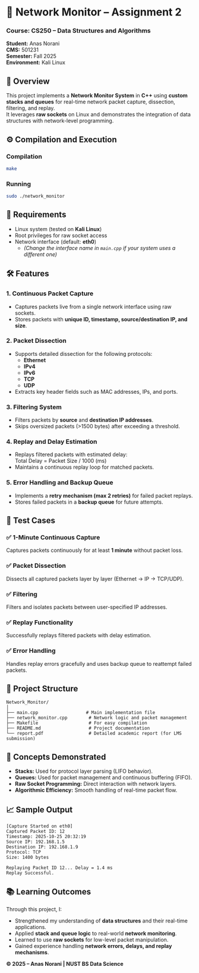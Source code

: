 # 🧩 Network Monitor – Assignment 2  
### **Course:** CS250 – Data Structures and Algorithms  
**Student:** Anas Norani  
**CMS:** 501231  
**Semester:** Fall 2025  
**Environment:** Kali Linux  

## **📘 Overview**  
This project implements a **Network Monitor System** in **C++** using **custom stacks and queues** for real-time network packet capture, dissection, filtering, and replay.  
It leverages **raw sockets** on Linux and demonstrates the integration of data structures with network-level programming.  


## **⚙️ Compilation and Execution**

### **Compilation**
```bash
make
```

### **Running**
```bash
sudo ./network_monitor
```


## **🧩 Requirements**
- Linux system (tested on **Kali Linux**)  
- Root privileges for raw socket access  
- Network interface (default: **eth0**)  
  - *(Change the interface name in `main.cpp` if your system uses a different one)*  


## **🛠️ Features**

### **1. Continuous Packet Capture**
- Captures packets live from a single network interface using raw sockets.  
- Stores packets with **unique ID, timestamp, source/destination IP, and size**.  

### **2. Packet Dissection**
- Supports detailed dissection for the following protocols:  
  - **Ethernet**  
  - **IPv4**  
  - **IPv6**  
  - **TCP**  
  - **UDP**  
- Extracts key header fields such as MAC addresses, IPs, and ports.  

### **3. Filtering System**
- Filters packets by **source** and **destination IP addresses**.  
- Skips oversized packets (>1500 bytes) after exceeding a threshold.  

### **4. Replay and Delay Estimation**
- Replays filtered packets with estimated delay:  
  Total Delay = Packet Size / 1000 (ms)
- Maintains a continuous replay loop for matched packets.  

### **5. Error Handling and Backup Queue**
- Implements a **retry mechanism (max 2 retries)** for failed packet replays.  
- Stores failed packets in a **backup queue** for future attempts.  

## **🧪 Test Cases**

### ✅ **1-Minute Continuous Capture**
Captures packets continuously for at least **1 minute** without packet loss.  

### ✅ **Packet Dissection**
Dissects all captured packets layer by layer (Ethernet → IP → TCP/UDP).  

### ✅ **Filtering**
Filters and isolates packets between user-specified IP addresses.  

### ✅ **Replay Functionality**
Successfully replays filtered packets with delay estimation.  

### ✅ **Error Handling**
Handles replay errors gracefully and uses backup queue to reattempt failed packets.  


## **📂 Project Structure**

```
Network_Monitor/
│
├── main.cpp                  # Main implementation file
├── network_monitor.cpp        # Network logic and packet management
├── Makefile                   # For easy compilation
├── README.md                  # Project documentation
└── report.pdf                 # Detailed academic report (for LMS submission)
```


## **🧠 Concepts Demonstrated**
- **Stacks:** Used for protocol layer parsing (LIFO behavior).  
- **Queues:** Used for packet management and continuous buffering (FIFO).  
- **Raw Socket Programming:** Direct interaction with network layers.  
- **Algorithmic Efficiency:** Smooth handling of real-time packet flow.  


## **📈 Sample Output**
```
[Capture Started on eth0]
Captured Packet ID: 12
Timestamp: 2025-10-25 20:32:19
Source IP: 192.168.1.5
Destination IP: 192.168.1.9
Protocol: TCP
Size: 1400 bytes

Replaying Packet ID 12... Delay = 1.4 ms
Replay Successful.
```


## **📚 Learning Outcomes**
Through this project, I:
- Strengthened my understanding of **data structures** and their real-time applications.  
- Applied **stack and queue logic** to real-world **network monitoring**.  
- Learned to use **raw sockets** for low-level packet manipulation.  
- Gained experience handling **network errors, delays, and replay mechanisms**.  



**© 2025 – Anas Norani | NUST BS Data Science**
